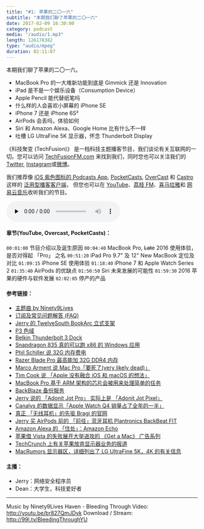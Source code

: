 ```yaml
---
title: "#1: 苹果的二〇一六"
subtitle: "本期我们聊了苹果的二〇一六"
date: 2017-02-09 16:30:00
category: podcast
media: "/audio/1.mp3"
length: 126178382
type: "audio/mpeg"
duration: 02:11:07
---
```


本期我们聊了苹果的二〇一六。
- MacBook Pro 的一大堆新功能到底是 Gimmick 还是 Innovation
- iPad 是不是一个娱乐设备（Consumption Device）
- Apple Pencil 能代替纸笔吗
- 什么样的人会喜欢小屏幕的 iPhone SE 
- iPhone 7 还是 iPhone 6S²
- AirPods 会丢吗，体验如何
- Siri 和 Amazon Alexa、Google Home 比有什么不一样
- 吐槽 LG UltraFine 5K 显示器，怀念 Thunderbolt Display

《科技聚变 (TechFusion)》 是一档科技主题播客节目，我们谈论有关互联网的一切。您可以访问 [TechFusionFM.com](TechFusionFM.com) 来找到我们，同时您也可以关注我们的 [Twitter](http://twitter.com/TechFusionFM), [Instagram](https://www.instagram.com/techfusionfm/)或[微博](http://weibo.com/TechFusionFM)。

我们推荐像 [iOS 紫色图标的 Podcasts App](https://itunes.apple.com/cn/podcast/id1202658654), [PocketCasts](http://pca.st/podcast/28fcd200-cc7c-0134-10da-25324e2a541d), [OverCast](https://overcast.fm) 和 [Castro](http://supertop.co/castro/) 这样的 [泛用型播客客户端](https://techfusionfm.com/faq)， 但您也可以在 [YouTube](https://www.youtube.com/channel/UC6uvHf21Tjm5lepw6P2Ki-Q)、[荔枝 FM](https://www.lizhi.fm/1494013/)、[喜马拉雅](http://www.ximalaya.com/72456289/album/6648521)和 [网易云音乐](http://music.163.com/#/djradio?id=347498120)收听我们的节目。

<audio class="audioPlayer" controls preload="none" src="https://techfusionfm.com/audio/1.mp3"></audio>


#### 章节(YouTube, Overcast, PocketCasts)：
```00:01:00``` 节目介绍以及诞生原因
```00:04:40``` MacBook Pro, <del>Late</del> 2016 使用体验，是否对得起 「Pro」 之名
```00:51:20``` iPad Pro 9.7" 及 12" New MacBook 定位及对比
```01:09:15``` iPhone SE 使用体验
```01:18:40``` iPhone 7 和 Apple Watch Series 2
```01:35:40``` AirPods 的优缺点
```01:50:50``` Siri 未来发展的可能性
```01:59:30``` 2016 苹果的硬件与软件发展
```02:02:05``` 停产的产品

#### 参考链接：
- [主题曲 by Ninety9Lives](http://99l.tv/BleedingThroughYU)
- [订阅及常见问题解答 (FAQ)](https://techfusionfm.com/faq)
- [Jerry 的 TwelveSouth BookArc 立式支架](https://www.twelvesouth.com/product/bookarc-for-macbook-pro-retina)
- [P3 色域](https://www.noteloop.com/kit/display/color-space/dci-p3/)
- [Belkin Thunderbolt 3 Dock](http://www.belkin.com/us/p/P-F4U095/)
- [Snapdragon 835 真的可以跑 x86 的 Windows 应用](http://www.pcworld.com/article/3154417/computers/arm-pcs-with-windows-10-get-a-new-start-with-qualcomm-snapdragon-835.html)
- [Phil Schiller 说 32G 内存费电](https://www.macrumors.com/2016/11/21/phil-schiller-32gb-ram-mbp-logic-board/)
- [Razer Blade Pro 最高能加 32G DDR4 内存](http://www.razerzone.com/gaming-systems/razer-blade-pro)
- [Marco Arment 说 Mac Pro「要死了(very likely dead)」](https://twitter.com/marcoarment/status/811004760321130496?ref_src=twsrc%5Etfw)
- [Tim Cook 说 「Apple 没有融合 iOS 和 macOS 的想法」](http://www.cultofmac.com/391998/apple-still-has-no-intention-of-merging-os-x-with-ios/)
- [MacBook Pro 基于 ARM 架构的芯片会被用来处理简单的任务](https://www.macrumors.com/2017/02/01/macs-arm-based-chips-low-power-functions/)
- [BackBlaze 备份服务](https://www.backblaze.com/)
- [Jerry 说的 「Adonit Jot Pro」 实际上是 「Adonit Jot Pixel」](http://www.adonit.net/jot/pixel/)
- [Canalys 的数据显示「Apple Watch Q4 销量占了全年的一半」](http://www.geekpark.net/topics/217844)
- [真正 「无线耳机」的先驱 Bragi 的官网](https://www.bragi.com)
- [Jerry 买 AirPods 前的 「前任」蓝牙耳机 Plantronics BackBeat FIT](http://www.plantronics.com/us/product/backbeat-fit)
- [Amazon Alexa 的 「住处」：Amazon Echo](https://www.amazon.com/Amazon-Echo-Bluetooth-Speaker-with-WiFi-Alexa/dp/B00X4WHP5E/ref=as_li_ss_tl?ie=UTF8&qid=1464373206&sr=8-1&keywords=echo&linkCode=sl1&tag=9to50cc-20&linkId=08323e364ca1db2742fcf904d2f6be64)
- [苹果借 Vista 的失败展开大举进攻的 《Get a Mac》 广告系列](https://en.wikipedia.org/wiki/Get_a_Mac)
- [TechCrunch 上有关苹果放弃显示器业务的报道](https://techcrunch.com/2016/06/23/start-your-speculation-engines-apple-is-discontinuing-its-thunderbolt-display/)
- [MacRumors 显示器区，详细列出了 LG UltraFine 5K，4K 的有关信息](https://www.macrumors.com/roundup/displays/)

#### 主播：
- Jerry：网络安全程序员
- Dean：大学生，科技爱好者

---
Music by Ninety9Lives
Haven - Bleeding Through
Video: http://youtu.be/br827QmJDyk
Download / Stream: http://99l.tv/BleedingThroughYU
